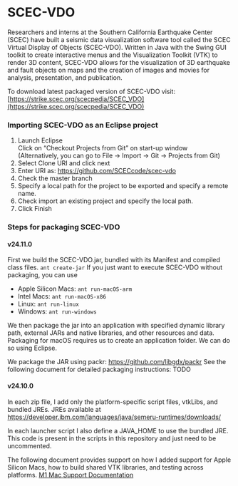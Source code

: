 # SCEC-VDO


Researchers and interns at the Southern California Earthquake Center (SCEC) have built a seismic data visualization software tool called the SCEC Virtual Display of Objects (SCEC-VDO). Written in Java with the Swing GUI toolkit to create interactive menus and the Visualization Toolkit (VTK) to render 3D content, SCEC-VDO allows for the visualization of 3D earthquake and fault objects on maps and the creation of images and movies for analysis, presentation, and publication. 

To download latest packaged version of SCEC-VDO visit: [https://strike.scec.org/scecpedia/SCEC_VDO](https://strike.scec.org/scecpedia/SCEC_VDO)


### Importing SCEC-VDO as an Eclipse project

1)   Launch Eclipse<br>
     Click on “Checkout Projects from Git” on start-up window<br>
     (Alternatively, you can go to File -> Import -> Git -> Projects from Git)
2)   Select Clone URI and click next
3)   Enter URI as: https://github.com/SCECcode/scec-vdo
4)   Check the master branch
5)   Specify a local path for the project to be exported and specify a remote name.
6)   Check import an existing project and specify the local path.
7)   Click Finish

### Steps for packaging SCEC-VDO
#### v24.11.0
First we build the SCEC-VDO.jar, bundled with its Manifest and compiled class files.
```ant create-jar```
If you just want to execute SCEC-VDO without packaging, you can use
* Apple Silicon Macs: `ant run-macOS-arm`
* Intel Macs: `ant run-macOS-x86`
* Linux: `ant run-linux`
* Windows: `ant run-windows`

We then package the jar into an application with specified dynamic library path,
external JARs and native libraries, and other resources and data.
Packaging for macOS requires us to create an application folder. We can do so
using Eclipse.

We package the JAR using packr: https://github.com/libgdx/packr
See the following document for detailed packaging instructions: TODO

#### v24.10.0
In each zip file, I add only the platform-specific script files, vtkLibs, and bundled JREs.
JREs available at https://developer.ibm.com/languages/java/semeru-runtimes/downloads/

In each launcher script I also define a JAVA_HOME to use the bundled JRE.
This code is present in the scripts in this repository and just need to be uncommented.

The following document provides support on how I added support for Apple Silicon Macs, how to build shared VTK libraries, and testing across platforms.
[M1 Mac Support Documentation](https://docs.google.com/document/d/16bD83jedZaHi_q-HEjz3SYC8Afct3LJUjrUpepj44Ec/edit?usp=sharing)

<!-- The following links are unavailable due to insufficient permissions.
Previous methods of packaging are unknown.


### Steps for packaging SCEC-VDO on Windows
Please refer to the steps in the following link:
[Package on Windows](https://drive.google.com/file/d/1-obw71GBGWEqQ6OoJglAgLLq6xxs-joy/view?usp=sharing)

### Steps for packaging SCEC-VDO on Mac

Please refer to the steps in the following link:
[Package on Mac](https://drive.google.com/open?id=16KSD43eVX6ebS-5oMUwmDkHriPAMAYzx)
-->

